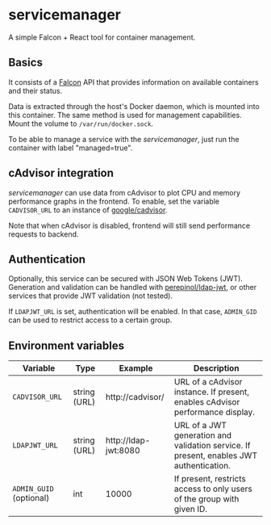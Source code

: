 # servicemanager

A simple Falcon + React tool for container management.

## Basics

It consists of a [Falcon](https://falcon.readthedocs.io/en/stable/index.html) API that provides information on available containers and their status.

Data is extracted through the host's Docker daemon, which is mounted into this container. The same method is used for management capabilities.
Mount the volume to `/var/run/docker.sock`.

To be able to manage a service with the *servicemanager*, just run the container with label "managed=true".

## cAdvisor integration

*servicemanager* can use data from cAdvisor to plot CPU and memory performance graphs in the frontend. To enable,
set the variable `CADVISOR_URL` to an instance of [google/cadvisor](https://github.com/google/cadvisor).

Note that when cAdvisor is disabled, frontend will still send performance requests to backend.

## Authentication

Optionally, this service can be secured with JSON Web Tokens (JWT).
Generation and validation can be handled with [perepinol/ldap-jwt](https://github.com/perepinol/ldap-jwt), or other
services that provide JWT validation (not tested).

If `LDAPJWT_URL` is set, authentication will be enabled. In that case, `ADMIN_GID` can be used to
restrict access to a certain group.

## Environment variables

| Variable | Type | Example | Description |
| -------- | ---- | ------- | ----------- |
| `CADVISOR_URL` | string (URL) | http://cadvisor/ | URL of a cAdvisor instance. If present, enables cAdvisor performance display. |
| `LDAPJWT_URL` | string (URL) | http://ldap-jwt:8080 | URL of a JWT generation and validation service. If present, enables JWT authentication. |
| `ADMIN_GUID` (optional) | int | 10000 | If present, restricts access to only users of the group with given ID. |